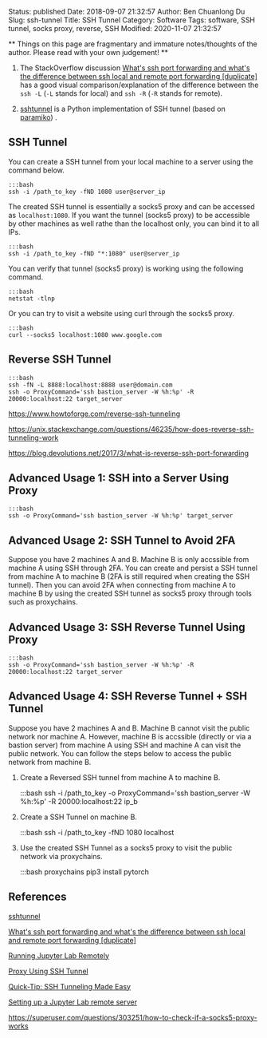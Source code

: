 Status: published
Date: 2018-09-07 21:32:57
Author: Ben Chuanlong Du
Slug: ssh-tunnel
Title: SSH Tunnel
Category: Software
Tags: software, SSH tunnel, socks proxy, reverse, SSH
Modified: 2020-11-07 21:32:57

**
Things on this page are
fragmentary and immature notes/thoughts of the author.
Please read with your own judgement!
**


1. The StackOverflow discussion 
    [What's ssh port forwarding and what's the difference between ssh local and remote port forwarding [duplicate]](https://unix.stackexchange.com/questions/115897/whats-ssh-port-forwarding-and-whats-the-difference-between-ssh-local-and-remot#:~:text=Introduction,port%20on%20the%20remote%20side.&text=remote%3A%20%2DR%20Specifies%20that%20the,port%20on%20the%20local%20side.)
    has a good visual comparison/explanation of the difference 
    between the `ssh -L` (`-L` stands for local) and `ssh -R` (`-R` stands for remote).

2. [sshtunnel](https://github.com/pahaz/sshtunnel)
    is a Python implementation of SSH tunnel 
    (based on [paramiko](https://github.com/paramiko/paramiko))
    .

## SSH Tunnel

You can create a SSH tunnel from your local machine to a server using the command below.

    :::bash
    ssh -i /path_to_key -fND 1080 user@server_ip

The created SSH tunnel is essentially a socks5 proxy 
and can be accessed as `localhost:1080`.
If you want the tunnel (socks5 proxy) to be accessible by other machines as well
rathe than the localhost only, 
you can bind it to all IPs.

    :::bash
    ssh -i /path_to_key -fND "*:1080" user@server_ip

You can verify that tunnel (socks5 proxy) is working using the following command.

    :::bash
    netstat -tlnp

Or you can try to visit a website using curl through the socks5 proxy.

    :::bash
    curl --socks5 localhost:1080 www.google.com

## Reverse SSH Tunnel

    :::bash
    ssh -fN -L 8888:localhost:8888 user@domain.com
    ssh -o ProxyCommand='ssh bastion_server -W %h:%p' -R 20000:localhost:22 target_server

https://www.howtoforge.com/reverse-ssh-tunneling

https://unix.stackexchange.com/questions/46235/how-does-reverse-ssh-tunneling-work

https://blog.devolutions.net/2017/3/what-is-reverse-ssh-port-forwarding

## Advanced Usage 1: SSH into a Server Using Proxy

    :::bash
    ssh -o ProxyCommand='ssh bastion_server -W %h:%p' target_server

## Advanced Usage 2: SSH Tunnel to Avoid 2FA

Suppose you have 2 machines A and B. 
Machine B is only accssible from machine A using SSH through 2FA.
You can create and persist a SSH tunnel from machine A to machine B 
(2FA is still required when creating the SSH tunnel).
Then you can avoid 2FA when connecting from machine A to machine B 
by using the created SSH tunnel as socks5 proxy through tools such as proxychains. 

## Advanced Usage 3: SSH Reverse Tunnel Using Proxy

    :::bash
    ssh -o ProxyCommand='ssh bastion_server -W %h:%p' -R 20000:localhost:22 target_server

## Advanced Usage 4: SSH Reverse Tunnel + SSH Tunnel

Suppose you have 2 machines A and B. 
Machine B cannot visit the public network nor machine A.
However, machine B is accssible (directly or via a bastion server) from machine A using SSH
and machine A can visit the public network. 
You can follow the steps below to access the public network from machine B.

1. Create a Reversed SSH tunnel from machine A to machine B.

    :::bash
    ssh -i /path_to_key -o ProxyCommand='ssh bastion_server -W %h:%p' -R 20000:localhost:22 ip_b

2. Create a SSH Tunnel on machine B.

    :::bash
    ssh -i /path_to_key -fND 1080 localhost

3. Use the created SSH Tunnel as a socks5 proxy to visit the public network via proxychains.

    :::bash
    proxychains pip3 install pytorch

## References

[sshtunnel](https://github.com/pahaz/sshtunnel)

[What's ssh port forwarding and what's the difference between ssh local and remote port forwarding [duplicate]](https://unix.stackexchange.com/questions/115897/whats-ssh-port-forwarding-and-whats-the-difference-between-ssh-local-and-remot#:~:text=Introduction,port%20on%20the%20remote%20side.&text=remote%3A%20%2DR%20Specifies%20that%20the,port%20on%20the%20local%20side.)

[Running Jupyter Lab Remotely](https://benjlindsay.com/posts/running-jupyter-lab-remotely)

[Proxy Using SSH Tunnel](https://www.systutorials.com/944/proxy-using-ssh-tunnel/)

[Quick-Tip: SSH Tunneling Made Easy](http://www.revsys.com/writings/quicktips/ssh-tunnel.html)

[Setting up a Jupyter Lab remote server](https://agent-jay.github.io/2018/03/jupyterserver/)

https://superuser.com/questions/303251/how-to-check-if-a-socks5-proxy-works
